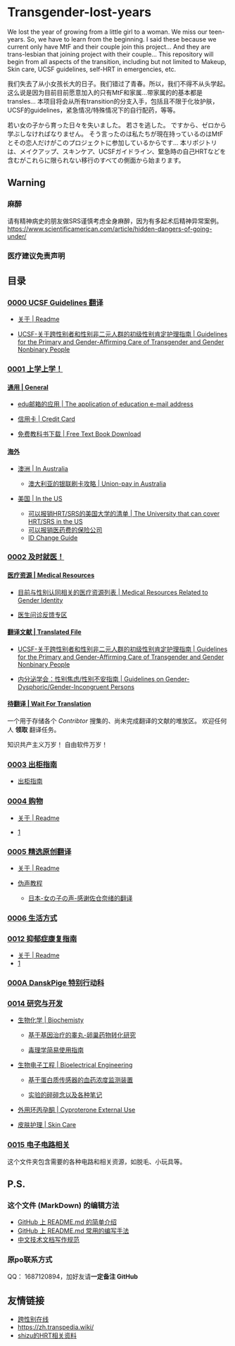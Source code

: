 # Transgender-lost-years

We lost the year of growing from a little girl to a woman. We miss our teen-years. So, we have to learn from the beginning.
I said these because we current only have MtF and their couple join this project... And they are trans-lesbian that joining project with their couple...
This repository will begin from all aspects of the transition, including but not limited to Makeup, Skin care, UCSF guidelines, self-HRT in emergencies, etc.

我们失去了从小女孩长大的日子。我们错过了青春。所以，我们不得不从头学起。
这么说是因为目前目前愿意加入的只有MtF和家属…带家属的的基本都是transles…
本项目将会从所有transition的分支入手，包括且不限于化妆护肤，UCSF的guidelines，紧急情况/特殊情况下的自行配药，等等。

若い女の子から育った日々を失いました。 若さを逃した。 ですから、ゼロから学ぶしなければなりません。
そう言ったのは私たちが現在持っているのはMtFとその恋人だけがこのプロジェクトに参加しているからです...
本リポジトリは、メイクアップ、スキンケア、UCSFガイドライン、緊急時の自己HRTなどを含むがこれらに限られない移行のすべての側面から始まります。

## Warning
### 麻醉
请有精神病史的朋友做SRS谨慎考虑全身麻醉，因为有多起术后精神异常案例。 <br>
https://www.scientificamerican.com/article/hidden-dangers-of-going-under/ <br>
### 医疗建议免责声明

## 目录

### [0000 UCSF Guidelines 翻译](0000_UCSF-Guidelines)
- [关于 | Readme](0000_UCSF_Guidelines/README.md)

- [UCSF-关于跨性别者和性别非二元人群的初级性别肯定护理指南 | Guidelines for the Primary and Gender-Affirming Care of Transgender and Gender Nonbinary People](0000_UCSF-Guidelines/UCSF-Transgender-PGACG-6-17-16-译文.pdf)

### [0001 上学上学！](0001_Education)

#### [通用 | General](0001_Education/General)

- [edu邮箱的应用 | The application of education e-mail address](0001_Education/General/edu邮箱及学生相关福利.md) 

- [信用卡 | Credit Card](0001_Education/General/credit-card.md)

- [免费教科书下载 | Free Text Book Download](0001_Education/General/Free_Text_Book_Download.md)

#### [海外](0001_Education/Oversea)

- [澳洲 | In Australia](0001_Education/Oversea/In_Australia)

  - [澳大利亚的银联刷卡攻略 | Union-pay in Australia](0001_Education/Oversea/In_Australia/澳大利亚的银联支付攻略.md)

- [美国 | In the US](0001_Education/Oversea/In_US)

  - [可以报销HRT/SRS的美国大学的清单 | The University that can cover HRT/SRS in the US](0001_Education/Oversea/In_US/可以报销HRT&SRS的美国大学的清单.md)
  - [可以报销医药费的保险公司](0001_Education/Oversea/In_US/insurance_instruction.md)
  - [ID Change Guide](0001_Education/Oversea/In_US/ID-Change-Guide/)

### [0002 及时就医！](0002_Medical)

#### [医疗资源 | Medical Resources](0002_Medical/Medical_Resources)

- [目前与性别认同相关的医疗资源列表 | Medical Resources Related to Gender Identity](0002_Medical/Medical_Resources/目前与性别认同相关的医疗资源列表.md)

<!-- ##### [目前可以诊断并且给出异性症证明的医生及医院](0002_Medical/Medical_Resources/目前与易性症有关的医生及医院.md) -->

- [医生问诊反馈专区](https://github.com/Kristall-WangShiwei/Transgender-lost-years/issues/40)
#### [翻译文献 | Translated File](0002_Medical/Translated_File)

- [UCSF-关于跨性别者和性别非二元人群的初级性别肯定护理指南 | Guidelines for the Primary and Gender-Affirming Care of Transgender and Gender Nonbinary People](0002_Medical/Translated_File/UCSF-Transgender-PGACG-6-17-16-译文.pdf)

- [内分泌学会：性别焦虑/性别不安指南 | Guidelines on Gender-Dysphoric/Gender-Incongruent Persons](0002_Medical/Translated_File/内分泌学会指南.pdf)

#### [待翻译 | Wait For Translation](0002_Medical/Wait_For_Translation)

一个用于存储各个 *Contribtor* 搜集的、尚未完成翻译的文献的堆放区。
欢迎任何人 **领取** 翻译任务。

知识共产主义万岁！
自由软件万岁！

### [0003 出柜指南](0003_GetOutCloset) 

- [出柜指南](0003_GetOutCloset/出柜指南.md)

### [0004 购物](0004_Shopping) 

- [关于 | Readme](0004_Shopping/README.md)

- [1](0004_Shopping/1.md)

### [0005 精选原创翻译](0005_BookTranslating)

- [关于 | Readme](0005_BookTranslating/README.md)

- [伪声教程](0005_BookTranslating/weisheng)
  - [日本-女の子の声-感谢佐仓奈绪的翻译](0005_BookTranslating/weisheng/nv-zi-sheng)

### [0006 生活方式](0006_LifeStyle)

<!--
### [0007,]() 

### [0008,]()

### [0009,]()

### [0010,]()

### [0011,]()
-->

### [0012 抑郁症康复指南](0012_Recover_From_Depression)

- [关于 | Readme](0012_Recover_From_Depression/README.md)
- [1](0012_Recover_From_Depression/1.md)

### [000A DanskPige 特别行动科](000A_DanskPigeSpecialActivitiesDivision) 

### [0014 研究与开发](0014_ResearchDevelopment) 

- [生物化学 | Biochemisty](0014_ResearchDevelopment/Biochemistry)

  - [基于基因治疗的睾丸-卵巢药物转化研究](0014_ResearchDevelopment/Biochemistry/基于基因治疗的睾丸-卵巢药物转化研究.md)

  - [毒理学简易使用指南](0014_ResearchDevelopment/Biochemistry/毒理学简易使用指南.md)

- [生物电子工程 | Bioelectrical Engineering](0014_ResearchDevelopment/Bioelectrical_Engineering)

  - [基于蛋白质传感器的血药浓度监测装置](0014_ResearchDevelopment/Bioelectrical_Engineering/基于蛋白质传感器的血药浓度监测装置.md)

  - [实验的碎碎念以及各种笔记](0014_ResearchDevelopment/Bioelectrical_Engineering/实验的碎碎念以及各种笔记.md)

- [外用环丙孕酮 | Cyproterone External Use](0014_ResearchDevelopment/Cyproterone_External_Use)

- [皮肤护理 | Skin Care](0014_ResearchDevelopment/Skin_Care)

### [0015 电子电路相关](0015_Electronic)
这个文件夹包含需要的各种电路和相关资源，如脱毛、小玩具等。

## P.S.
### 这个文件 (MarkDown) 的编辑方法
- [GitHub 上 README.md 的简单介绍](https://www.cnblogs.com/shiy/p/6526868.html)
- [GitHub 上 README.md 常用的编写手法](https://blog.csdn.net/htwhtw123/article/details/77069581)
- [中文技术文档写作规范](https://github.com/ruanyf/document-style-guide)

### 原po联系方式
QQ： 1687120894，加好友请**一定备注 GitHub**

## 友情链接
- [跨性别在线](https://www.transonline.org.cn/)
- https://zh.transpedia.wiki/
- [shizu的HRT相关资料](https://docs.google.com/presentation/d/1PzE-rmtwBMOrgXcsI_RIDAKTUIe3fx5h-PmEbzRgBBA/edit#slide=id.p1)

